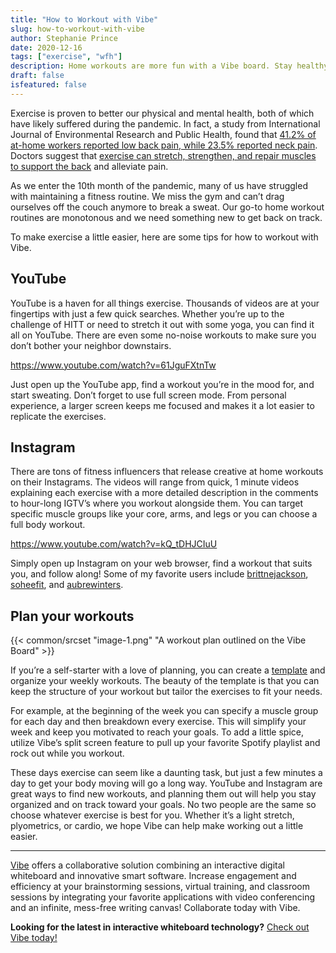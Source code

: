 ```yaml
---
title: "How to Workout with Vibe"
slug: how-to-workout-with-vibe
author: Stephanie Prince
date: 2020-12-16
tags: ["exercise", "wfh"]
description: Home workouts are more fun with a Vibe board. Stay healthy and active with these tips.
draft: false
isfeatured: false
---
```




Exercise is proven to better our physical and mental health, both of which have likely suffered during the pandemic. In fact, a study from International Journal of Environmental Research and Public Health, found that [](https://www.verywellhealth.com/remote-work-health-risks-5080056)[41.2% of at-home workers reported low back pain, while 23.5% reported neck pain](https://www.verywellhealth.com/remote-work-health-risks-5080056). Doctors suggest that [exercise can stretch, strengthen, and repair muscles to support the back](https://www.spine-health.com/wellness/exercise/how-exercise-helps-back) and alleviate pain.

As we enter the 10th month of the pandemic, many of us have struggled with maintaining a fitness routine. We miss the gym and can’t drag ourselves off the couch anymore to break a sweat. Our go-to home workout routines are monotonous and we need something new to get back on track.

To make exercise a little easier, here are some tips for how to workout with Vibe. 


## YouTube

YouTube is a haven for all things exercise. Thousands of videos are at your fingertips with just a few quick searches. Whether you’re up to the challenge of HITT or need to stretch it out with some yoga, you can find it all on YouTube. There are even some no-noise workouts to make sure you don’t bother your neighbor downstairs. 


https://www.youtube.com/watch?v=61JguFXtnTw


Just open up the YouTube app, find a workout you’re in the mood for, and start sweating. Don’t forget to use full screen mode. From personal experience, a larger screen keeps me focused and makes it a lot easier to replicate the exercises. 

## Instagram

There are tons of fitness influencers that release creative at home workouts on their Instagrams. The videos will range from quick, 1 minute videos explaining each exercise with a more detailed description in the comments to hour-long IGTV’s where you workout alongside them. You can target specific muscle groups like your core, arms, and legs or you can choose a full body workout. 


https://www.youtube.com/watch?v=kQ_tDHJCIuU


Simply open up Instagram on your web browser, find a workout that suits you, and follow along! Some of my favorite users include [brittnejackson](https://www.instagram.com/brittnejackson/), [soheefit](https://www.instagram.com/soheefit/), and [aubrewinters](https://www.instagram.com/aubrewinters/).


## Plan your workouts
{{< common/srcset "image-1.png" "A workout plan outlined on the Vibe Board" >}}


If you’re a self-starter with a love of planning, you can create a [template](https://knowledge.vibe.us/using-templates) and organize your weekly workouts. The beauty of the template is that you can keep the structure of your workout but tailor the exercises to fit your needs. 

For example, at the beginning of the week you can specify a muscle group for each day and then breakdown every exercise. This will simplify your week and keep you motivated to reach your goals. To add a little spice, utilize Vibe’s split screen feature to pull up your favorite Spotify playlist and rock out while you workout.

These days exercise can seem like a daunting task, but just a few minutes a day to get your body moving will go a long way. YouTube and Instagram are great ways to find new workouts, and planning them out will help you stay organized and on track toward your goals. No two people are the same so choose whatever exercise is best for you.  Whether it’s a light stretch, plyometrics, or cardio, we hope Vibe can help make working out a little easier. 



----------

[Vibe](https://vibe.us/) offers a collaborative solution combining an interactive digital whiteboard and innovative smart software. Increase engagement and efficiency at your brainstorming sessions, virtual training, and classroom sessions by integrating your favorite applications with video conferencing and an infinite, mess-free writing canvas! Collaborate today with Vibe.

**Looking for the latest in interactive whiteboard technology?** [Check out Vibe today!](https://vibe.us/order/)
